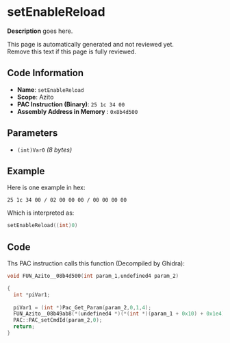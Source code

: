 # setEnableReload

**Description** goes here.

This page is automatically generated and not reviewed yet.<br>Remove this text if this page is fully reviewed.

## Code Information

- **Name**: `setEnableReload`
- **Scope**: Azito
- **PAC Instruction (Binary)**: `25 1c 34 00`
- **Assembly Address in Memory** : `0x8b4d500`

## Parameters

- `(int)Var0` *(8 bytes)*

## Example

Here is one example in hex:

```25 1c 34 00 / 02 00 00 00 / 00 00 00 00```

Which is interpreted as:

```c
setEnableReload((int)0)
```

## Code

Ths PAC instruction calls this function (Decompiled by Ghidra):

```c
void FUN_Azito__08b4d500(int param_1,undefined4 param_2)

{
  int *piVar1;
  
  piVar1 = (int *)Pac_Get_Param(param_2,0,1,4);
  FUN_Azito__08b49ab8(*(undefined4 *)(*(int *)(param_1 + 0x10) + 0x1e4),*piVar1 != 0);
  PAC::PAC_setCmdId(param_2,0);
  return;
}
```

